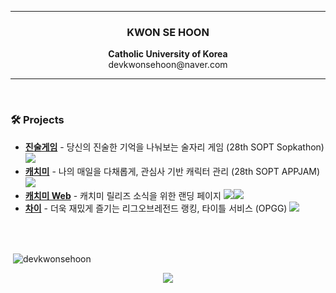 <hr>
<h3 align="center">KWON SE HOON</h3>
<p align="center">
	<b>Catholic University of Korea</b><br>
	devkwonsehoon@naver.com
</p>
<hr>

<br>
<h3>🛠️ Projects</h3>

<ul>
	<li><a href="https://github.com/SOPKATHON-28th/server"><b>진술게임</b></a> - 당신의 진술한 기억을 나눠보는 술자리 게임 (28th SOPT Sopkathon)</a> <img src="https://img.shields.io/badge/Node.js-339933?style=flat-square&logo=Node.js&logoColor=white"/>
	<li><a href="https://github.com/TeamCatchMe/CatchMe-If-You-Server"><b>캐치미</b></a> - 나의 매일을 다채롭게, 관심사 기반 캐릭터 관리 (28th SOPT APPJAM)</a> <img src="https://img.shields.io/badge/Node.js-339933?style=flat-square&logo=Node.js&logoColor=white"/>
	<li><a href="http://catchme.site/"><b>캐치미 Web</b></a> - 캐치미 릴리즈 소식을 위한 랜딩 페이지</a> <img src="https://img.shields.io/badge/NestJs-333333?style=flat-square&logo=NestJs&logoColor=red"/><img src="https://img.shields.io/badge/HTML&CSS-ffffff?style=flat-square&logo=HTML&logoColor=red"/>
	<li><a href="https://github.com/OPGG-HACKTHON/mobile-a-backend"><b>차이</b></a> - 더욱 재밌게 즐기는 리그오브레전드 랭킹, 타이틀 서비스 (OPGG)</a> <img src="https://img.shields.io/badge/NestJs-333333?style=flat-square&logo=NestJs&logoColor=red"/>
</ul>
	
<br>
<br>
<p>&nbsp;<img align="center" src="https://github-readme-stats.vercel.app/api?username=devkwonsehoon&show_icons=true&locale=en" alt="devkwonsehoon" /></p>

<p align="center">
<a href="https://hits.seeyoufarm.com"><img src="https://hits.seeyoufarm.com/api/count/incr/badge.svg?url=https%3A%2F%2Fgithub.com%2Fdevkwonsehoon&count_bg=%23001AFB&title_bg=%235C93FB&icon=&icon_color=%23D5D5D5&title=hits&edge_flat=false"/></a>
</p>
